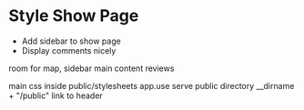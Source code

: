 # Style Show Page
* Add sidebar to show page
* Display comments nicely

room for map, sidebar
main content
reviews

main css inside public/stylesheets
app.use serve public directory
__dirname + "/public"
link to header
